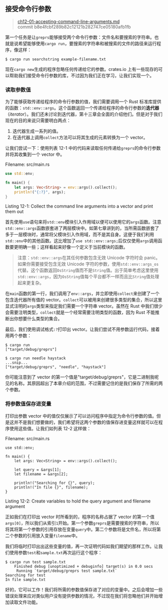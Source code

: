 ## 接受命令行参数

> [ch12-01-accepting-command-line-arguments.md](https://github.com/rust-lang/book/blob/master/second-edition/src/ch12-01-accepting-command-line-arguments.md)
> <br>
> commit b8e4fcbf289b82c12121b282747ce05180afb1fb

第一个任务是让`greprs`能够接受两个命令行参数：文件名和要搜索的字符串。也就是说希望能够使用`cargo run`，要搜索的字符串和被搜索的文件的路径来运行程序，像这样：

```
$ cargo run searchstring example-filename.txt
```

现在`cargo new`生成的程序忽略任何传递给它的参数。crates.io 上有一些现存的可以帮助我们接受命令行参数的库，不过因为我们正在学习，让我们实现一个。

<!--Below -- I'm not clear what we need the args function for, yet, can you set
it out more concretely? Otherwise, will it make more sense in context of the
code later? Is this function needed to allow our function to accept arguments,
is that was "args" is for? -->
<!-- We mentioned in the intro to this chapter that grep takes as arguments a
filename and a string. I've added an example of how we want to run our
resulting tool and what we want the behavior to be, please let me know if this
doesn't clear it up. /Carol-->

### 读取参数值

为了能够获取传递给程序的命令行参数的值，我们需要调用一个 Rust 标准库提供的函数：`std::env::args`。这个函数返回一个传递给程序的命令行参数的**迭代器**（*iterator*）。我们还未讨论到迭代器，第十三章会全面的介绍他们。但是对于我们现在的目的来说只需要明白两点：

1. 迭代器生成一系列的值。
2. 在迭代器上调用`collect`方法可以将其生成的元素转换为一个 vector。

让我们尝试一下：使用列表 12-1 中的代码来读取任何传递给`greprs`的命令行参数并将其收集到一个 vector 中。

<!-- Give what a try, here, what are we making? Can you lay that out? I've
tried above but I'm not sure it's complete -->
<!-- We're not creating anything, we're just reading. I'm not sure if I've made
this clearer. /Carol -->

<span class="filename">Filename: src/main.rs</span>

```rust
use std::env;

fn main() {
    let args: Vec<String> = env::args().collect();
    println!("{:?}", args);
}
```

Listing 12-1: Collect the command line arguments into a vector and print them
out

<!-- Will add wingdings in libreoffice /Carol -->

首先使用`use`语句来将`std::env`模块引入作用域以便可以使用它的`args`函数。注意`std::env::args`函数嵌套进了两层模块中。如第七章讲到的，当所需函数嵌套了多于一层模块时，通常将父模块引入作用域，而不是其自身。这便于我们利用`std::env`中的其他函数。这比增加了`use std::env::args;`后仅仅使用`args`调用函数要更明确一些；这样看起来好像一个定义于当前模块的函数。

<!-- We realized that we need to add the following caveat to fully specify
the behavior of `std::env::args` /Carol -->

<!-- PROD: START BOX -->

> 注意：`std::env::args`在其任何参数包含无效 Unicode 字符时会 panic。如果你需要接受包含无效 Unicode 字符的参数，使用`std::env::args_os`代替。这个函数返回`OsString`值而不是`String`值。出于简单考虑这里使用`std::env::args`，因为`OsString`值每个平台都不一样而且比`String`值处理起来更复杂。

<!-- PROD: END BOX -->

<!--what is it we're making into a vector here, the arguments we pass?-->
<!-- The iterator of the arguments. /Carol -->

在`main`函数的第一行，我们调用了`env::args`，并立即使用`collect`来创建了一个包含迭代器所有值的 vector。`collect`可以被用来创建很多类型的集合，所以这里显式注明的`args`类型来指定我们需要一个字符串 vector。虽然在 Rust 中我们很少会需要注明类型，`collect`就是一个经常需要注明类型的函数，因为 Rust 不能推断出你想要什么类型的集合。

最后，我们使用调试格式`:?`打印出 vector。让我们尝试不用参数运行代码，接着用两个参数：

```
$ cargo run
["target/debug/greprs"]

$ cargo run needle haystack
...snip...
["target/debug/greprs", "needle", "haystack"]
```

<!--Below --- This initially confused me, do you mean that the argument at
index 0 is taken up by the name of the binary, so we start arguments at 1 when
setting them? It seems like it's something like that, reading on, and I've
edited as such, can you check? -->
<!-- Mentioning the indexes here seemed repetitive with the text after Listing
12-2. We're not "setting" arguments here, we're saving the value in variables.
I've hopefully cleared this up without needing to introduce repetition.
/Carol-->

你可能注意到了 vector 的第一个值是"target/debug/greprs"，它是二进制我呢见的名称。其原因超出了本章介绍的范围，不过需要记住的是我们保存了所需的两个参数。

### 将参数值保存进变量

打印出参数 vector 中的值仅仅展示了可以访问程序中指定为命令行参数的值。但是这并不是我们想要做的，我们希望将这两个参数的值保存进变量这样就可以在程序使用这些值。让我们如列表 12-2 这样做：

<!-- By 'find the ones we care about' did you mean set particular arguments so
the user knows what to enter? I'm a little confused about what we are doing,
I've tried to clarify above -->
<!-- We're incrementally adding features and adding some code that helps the
reader be able to see and experience what the code is doing rather than just
taking our word for it. I've hopefully clarified below. /Carol -->

<span class="filename">Filename: src/main.rs</span>

```rust,should_panic
use std::env;

fn main() {
    let args: Vec<String> = env::args().collect();

    let query = &args[1];
    let filename = &args[2];

    println!("Searching for {}", query);
    println!("In file {}", filename);
}
```

Listing 12-2: Create variables to hold the query argument and filename argument

<!-- Will add ghosting and wingdings in libreoffice /Carol -->

正如我们在打印出 vector 时所看到的，程序的名称占据了 vector 的第一个值`args[0]`，所以我们从索引`1`开始。第一个参数`greprs`是需要搜索的字符串，所以将其将第一个参数的引用存放在变量`query`中。第二个参数将是文件名，所以将第二个参数的引用放入变量`filename`中。

我们将临时打印出出这些变量的值，再一次证明代码如我们期望的那样工作。让我们使用参数`test`和`sample.txt`再次运行这个程序：

```
$ cargo run test sample.txt
    Finished debug [unoptimized + debuginfo] target(s) in 0.0 secs
     Running `target/debug/greprs test sample.txt`
Searching for test
In file sample.txt
```

好的，它可以工作！我们将所需的参数值保存进了对应的变量中。之后会增加一些错误处理来应对类似用户没有提供参数的情况，不过现在我们将忽略他们并开始增加读取文件功能。
